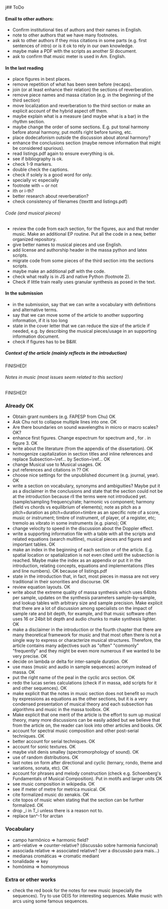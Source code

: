 j## ToDo

#### Email to other authors:
- Confirm institutional ties of authors and their names in English.
- note to other authors that we have many footnotes.
- ask to other authors if they miss citations in some parts (e.g. first sentences of intro) or is it ok to rely in our own knowledge.
- maybe make a PDF with the scripts as another SI document.
- ask to confirm that music meter is used in Am. English.

#### In the last reading
- place figures in best places.
- remove repetition of what has been seen before (recaps).
- join (or at least enhance their relation) the sections of reverberation.
- remove piece names and massa citation (e.g. in the beginning of the third section)
- move localization and reverberation to the third section or make an explicit account of the hybrid aspect off them.
- maybe explain what is a measure (and maybe what is a bar) in the rhythm section.
- maybe change the order of some sections. E.g. put tonal harmony before atonal harmony, put motifs right before tuning, etc.
- place dodecafonism outside the discussion about atonal harmony?
- enhance the conclusions section (maybe remove information that might be considered spurious).
- read listings.pdf again to ensure everything is ok.
- see if bibliography is ok.
- check 1-9 markers.
- double check the captions.
- check if solely is a good word for only.
- specially vc especially
- footnote with ~ or not
- ith or i-th?
- better research about reverberation?
- check consistency of filenames (\texttt and listings.pdf)

###### Code (and musical pieces)
- review the code from each section, for the figures, aux and that render music. Make an additional EP routine.
Put all the code in a new, better organized repository.
- give better names to musical pieces and use English.
- add license and authorship header in the massa python and latex scripts.
- migrate code from some pieces of the third section into the sections scripts.
- maybe make an additional pdf with the code.
- check what really is in JS and native Python (footnote 2).
- Check if little train really uses granular synthesis as posed in the text.

#### In the submission
- in the submission, say that we can write a vocabulary with definitions and alternative terms.
- say that we can move some of the article to another supporting information, if it is too long
- state in the cover letter that we can reduce the size of the article if needed, e.g. by describing the musical pieces/usage in an supporting information document.
- check if figures has to be B&W.

##### Context of the article (mainly reflects in the introduction) 
FINISHED!

###### Notes in music (most issues seem related to this section)
FINISHED!

### Already OK
- Obtain grant numbers (e.g. FAPESP from Chu) OK
- Ask Chu not to collapse multiple lines into one. OK
- Are there boundaries on sound wavelengths in micro or macro scales? OK?
- enhance first figures. Change espectrum for spectrum and , for . in figure 3. OK
- write about the literature (from the appendix of the dissertation). OK
- homogenize capitalization in section titles and inline references and replace Subsection~\ref... by Section~\ref... OK
- change Musical use to Musical usages. OK
- put references and citations in ?? OK
- choose nice settings for the unpublished document (e.g. journal, year). OK
- write a section on vocabulary, synonyms and ambiguities? Maybe put it as a disclaimer in the conclusions and state that the section could not be at the introduction because rll the terms were not introduced yet. (sample/sampling frequency/rate; harmonic vs component; harmony (field vs chords vs equilibrium of elements); note as pitch as a pitch+duration as pitch+duration+timbre as an specific note of a score, music or instrument; timbre of instrument, of player, of a register, etc; tremolo as vibrato in some instruments (e.g. piano); OK
- change velocity to speed in the discussion about the Doppler effect.
- write a supporting information file with a table with all the scripts and related equations (search multline), musical pieces and figures and important tables. OK
- make an index in the beginning of each section or of the article. E.g. spatial location or spatialization is not even cited until the subsection is reached. Maybe make the index as an appendix or put it in the introduction, relating concepts, equations and implementations (files and line numbers). OK because of listings.pdf
- state in the introduction that, in fact, most pieces in massa are not very traditional in their sonorities and discourse. OK
- review equation layouts. OK
- write about the extreme quality of massa synthesis which uses 64bits per sample, updates on the synthesis parameters sample-by-sample, and lookup tables with arbitrary size and sample precision.
Make explicit that there are a lot of discussion among specialists on the impact of sample rate and bit depth, for example, and that music software often uses 16 or 24bit bit depth and audio chunks to make synthesis lighter. OK 
- make a disclaimer in the introduction or the fourth chapter that there are many theoretical framework for music and that most often there is not a single way to express or characterize musical structures.
Therefore, the article contains many adjectives such as "often" "commonly" "frequently" and they might be even more numerous if we wanted to be very precise. OK
- decide on lambda or delta for inter-sample duration. OK
- use mass (music and audio in sample sequences) acronym instead of massa. OK
- put the right name of the peal in the cyclic arcs section. OK
- redo the lucas series calculations (check if in massa, add scripts for it and other sequences). OK
- make explicit that the notes in music section does not benefit so much by expressions as equations as the other sections, but it is a very condensed presentation of musical theory and each subsection has algorithms and music in the massa toolbox. OK
- Make explicit that one merit of the article is the effort to sum up musical theory, many more discussions can be easily added but we believe that from the article on, the reader can look into other articles and books. OK
- account for spectral music composition and other post-serial techniques. OK
- better account for serial techniques. OK
- account for sonic textures. OK
- maybe visit denis smalley (spectromorphology of sound). OK
- use of random distributions. OK
- last notes on form after directional and cyclic (ternary, rondo, theme and variations, sonata, etc). OK
- account for phrases and melody construction (check e.g. Schoenberg's Fundamentals of Musical Composition). Put in motifs and larger units OK
- see music composition in wikipedia. OK
- see if meter of metre for metrica musical. OK
- cite formalized music do xenakis. OK
- cite topos of music when stating that the section can be further formalized. OK
- drop _i in T_i unless there is a reason not to.
- replace tan^-1 for arctan

### Vocabulary
- campo harmônico => harmonic field?
- anti-relative => counter-relative? (discussão sobre harmonia funcional)
- associada relative => associated relative? (ver a discussão para mais...)
- medianas cromáticas => cromatic mediant
- tonalidade => key
- homônima => homonymous


### Extra or other works
- check the red book for the notes for new music (especially the sequences). Try to use OEIS for interesting sequences. Make music with arcs using some famous sequences.
